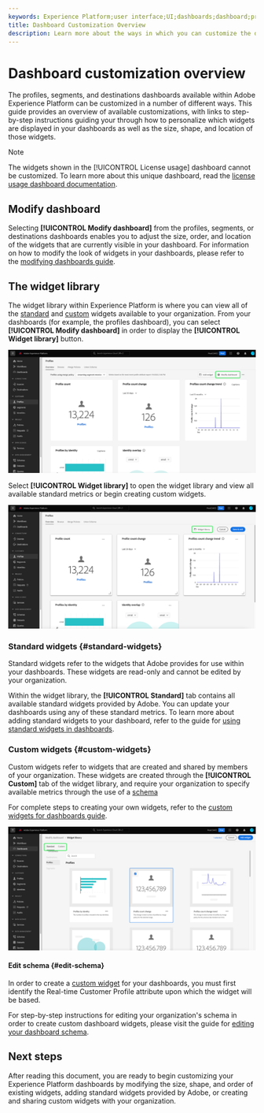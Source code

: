 ```yaml
---
keywords: Experience Platform;user interface;UI;dashboards;dashboard;profiles;segments;destinations
title: Dashboard Customization Overview
description: Learn more about the ways in which you can customize the data displayed in your Adobe Experience Platform dashboards.
---
```


# Dashboard customization overview

The profiles, segments, and destinations dashboards available within Adobe Experience Platform can be customized in a number of different ways. This guide provides an overview of available customizations, with links to step-by-step instructions guiding your through how to personalize which widgets are displayed in your dashboards as well as the size, shape, and location of those widgets.

>[!NOTE]
>
>The widgets shown in the [!UICONTROL License usage] dashboard cannot be customized. To learn more about this unique dashboard, read the [license usage dashboard documentation](../guides/license-usage.md).

## Modify dashboard

Selecting **[!UICONTROL Modify dashboard]** from the profiles, segments, or destinations dashboards enables you to adjust the size, order, and location of the widgets that are currently visible in your dashboard. For information on how to modify the look of widgets in your dashboards, please refer to the [modifying dashboards guide](modify.md).

## The widget library

The widget library within Experience Platform is where you can view all of the [standard](#standard-widgets) and [custom](#custom-widgets) widgets available to your organization. From your dashboards (for example, the profiles dashboard), you can select **[!UICONTROL Modify dashboard]** in order to display the **[!UICONTROL Widget library]** button.

![](../images/customization/modify-dashboard.png)

Select **[!UICONTROL Widget library]** to open the widget library and view all available standard metrics or begin creating custom widgets.

![](../images/customization/widget-library-button.png)

### Standard widgets {#standard-widgets}

Standard widgets refer to the widgets that Adobe provides for use within your dashboards. These widgets are read-only and cannot be edited by your organization.

Within the widget library, the **[!UICONTROL Standard]** tab contains all available standard widgets provided by Adobe. You can update your dashboards using any of these standard metrics. To learn more about adding standard widgets to your dashboard, refer to the guide for [using standard widgets in dashboards](standard-widgets.md).

### Custom widgets {#custom-widgets}

Custom widgets refer to widgets that are created and shared by members of your organization. These widgets are created through the **[!UICONTROL Custom]** tab of the widget library, and require your organization to specify available metrics through the use of a [schema](#edit-schema)

For complete steps to creating your own widgets, refer to the [custom widgets for dashboards guide](custom-widgets.md).

![](../images/customization/widget-library.png)

#### Edit schema {#edit-schema}

In order to create a [custom widget](#custom-widgets) for your dashboards, you must first identify the Real-time Customer Profile attribute upon which the widget will be based.

For step-by-step instructions for editing your organization's schema in order to create custom dashboard widgets, please visit the guide for [editing your dashboard schema](edit-schema.md).

## Next steps

After reading this document, you are ready to begin customizing your Experience Platform dashboards by modifying the size, shape, and order of existing widgets, adding standard widgets provided by Adobe, or creating and sharing custom widgets with your organization.
